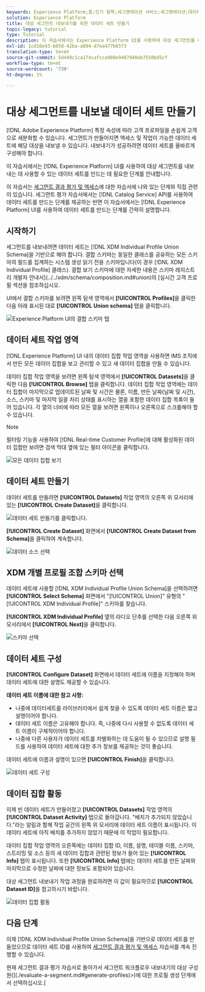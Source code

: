 ```yaml
---
keywords: Experience Platform;홈;인기 항목;세그멘테이션 서비스;세그멘테이션;데이터 세트 만들기;대상 세그먼트 내보내기;세그먼트 내보내기
solution: Experience Platform
title: 대상 세그먼트 내보내기를 위한 데이터 세트 만들기
topic-legacy: tutorial
type: Tutorial
description: 이 자습서에서는 Experience Platform UI를 사용하여 대상 세그먼트를 내보내는 데 사용할 수 있는 데이터 세트를 만드는 데 필요한 단계를 안내합니다.
exl-id: 1cd16e43-b050-42ba-a894-d7ea477b65f3
translation-type: tm+mt
source-git-commit: 5d449c1ca174cafcca988e9487940eb7550bd5cf
workflow-type: tm+mt
source-wordcount: '739'
ht-degree: 1%

---
```


# 대상 세그먼트를 내보낼 데이터 세트 만들기

[!DNL Adobe Experience Platform] 특정 속성에 따라 고객 프로파일을 손쉽게 고객으로 세분화할 수 있습니다. 세그먼트가 만들어지면 액세스 및 작업이 가능한 데이터 세트에 해당 대상을 내보낼 수 있습니다. 내보내기가 성공하려면 데이터 세트를 올바르게 구성해야 합니다.

이 자습서에서는 [!DNL Experience Platform] UI를 사용하여 대상 세그먼트를 내보내는 데 사용할 수 있는 데이터 세트를 만드는 데 필요한 단계를 안내합니다.

이 자습서는 [세그먼트 결과 평가 및 액세스](./evaluate-a-segment.md)에 대한 자습서에 나와 있는 단계와 직접 관련이 있습니다. 세그먼트 평가 자습서에서는 [!DNL Catalog Service] API를 사용하여 데이터 세트를 만드는 단계를 제공하는 반면 이 자습서에서는 [!DNL Experience Platform] UI를 사용하여 데이터 세트를 만드는 단계를 간략히 설명합니다.

## 시작하기

세그먼트를 내보내려면 데이터 세트는 [!DNL XDM Individual Profile Union Schema]을 기반으로 해야 합니다. 결합 스키마는 동일한 클래스를 공유하는 모든 스키마의 필드를 집계하는 시스템 생성 읽기 전용 스키마입니다(이 경우 [!DNL XDM Individual Profile] 클래스). 결합 보기 스키마에 대한 자세한 내용은 스키마 레지스트리 개발자 안내서](../../xdm/schema/composition.md#union)의 [실시간 고객 프로필 섹션을 참조하십시오.

UI에서 결합 스키마를 보려면 왼쪽 탐색 영역에서 **[!UICONTROL Profiles]**&#x200B;을 클릭한 다음 아래 표시된 대로 **[!UICONTROL Union schema]** 탭을 클릭합니다.

![Experience Platform UI의 결합 스키마 탭](../images/tutorials/segment-export-dataset/union-schema-ui.png)


## 데이터 세트 작업 영역

[!DNL Experience Platform] UI 내의 데이터 집합 작업 영역을 사용하면 IMS 조직에서 만든 모든 데이터 집합을 보고 관리할 수 있고 새 데이터 집합을 만들 수 있습니다.

데이터 집합 작업 영역을 보려면 왼쪽 탐색 영역에서 **[!UICONTROL Datasets]**&#x200B;을 클릭한 다음 **[!UICONTROL Browse]** 탭을 클릭합니다. 데이터 집합 작업 영역에는 데이터 집합이 마지막으로 업데이트된 날짜 및 시간은 물론, 이름, 만든 날짜(날짜 및 시간), 소스, 스키마 및 마지막 일괄 처리 상태를 표시하는 열을 포함한 데이터 집합 목록이 들어 있습니다. 각 열의 너비에 따라 모든 열을 보려면 왼쪽이나 오른쪽으로 스크롤해야 할 수 있습니다.

>[!NOTE]
>
>필터링 기능을 사용하여 [!DNL Real-time Customer Profile]에 대해 활성화된 데이터 집합만 보려면 검색 막대 옆에 있는 필터 아이콘을 클릭합니다.

![모든 데이터 집합 보기](../images/tutorials/segment-export-dataset/datasets-workspace.png)

## 데이터 세트 만들기

데이터 세트를 만들려면 **[!UICONTROL Datasets]** 작업 영역의 오른쪽 위 모서리에 있는 **[!UICONTROL Create Dataset]**&#x200B;을 클릭합니다.

![데이터 세트 만들기를 클릭합니다.](../images/tutorials/segment-export-dataset/dataset-click-create.png)

**[!UICONTROL Create Dataset]** 화면에서 **[!UICONTROL Create Dataset from Schema]**&#x200B;을 클릭하여 계속합니다.

![데이터 소스 선택](../images/tutorials/segment-export-dataset/create-dataset.png)

## XDM 개별 프로필 조합 스키마 선택

데이터 세트에 사용할 [!DNL XDM Individual Profile Union Schema]을 선택하려면 **[!UICONTROL Select Schema]** 화면에서 &quot;[!UICONTROL Union]&quot; 유형의 &quot;[!UICONTROL XDM Individual Profile]&quot; 스키마를 찾습니다.

**[!UICONTROL XDM Individual Profile]** 옆의 라디오 단추를 선택한 다음 오른쪽 위 모서리에서 **[!UICONTROL Next]**&#x200B;을 클릭합니다.

![스키마 선택](../images/tutorials/segment-export-dataset/select-schema.png)

## 데이터 세트 구성

**[!UICONTROL Configure Dataset]** 화면에서 데이터 세트에 이름을 지정해야 하며 데이터 세트에 대한 설명도 제공할 수 있습니다.

**데이터 세트 이름에 대한 참고 사항:**
- 나중에 데이터세트를 라이브러리에서 쉽게 찾을 수 있도록 데이터 세트 이름은 짧고 설명이어야 합니다.
- 데이터 세트 이름은 고유해야 합니다. 즉, 나중에 다시 사용할 수 없도록 데이터 세트 이름이 구체적이어야 합니다.
- 나중에 다른 사용자가 데이터 세트를 차별화하는 데 도움이 될 수 있으므로 설명 필드를 사용하여 데이터 세트에 대한 추가 정보를 제공하는 것이 좋습니다.

데이터 세트에 이름과 설명이 있으면 **[!UICONTROL Finish]**&#x200B;을 클릭합니다.

![데이터 세트 구성](../images/tutorials/segment-export-dataset/configure-dataset.png)

## 데이터 집합 활동

이제 빈 데이터 세트가 만들어졌고 **[!UICONTROL Datasets]** 작업 영역의 **[!UICONTROL Dataset Activity]** 탭으로 돌아갑니다. &quot;배치가 추가되지 않았습니다.&quot;라는 알림과 함께 작업 공간의 왼쪽 위 모서리에 데이터 세트 이름이 표시됩니다. 이 데이터 세트에 아직 배치를 추가하지 않았기 때문에 이 작업이 필요합니다.

데이터 집합 작업 영역의 오른쪽에는 데이터 집합 ID, 이름, 설명, 테이블 이름, 스키마, 스트리밍 및 소스 등의 새 데이터 집합과 관련된 정보가 들어 있는 **[!UICONTROL Info]** 탭이 표시됩니다. 또한 **[!UICONTROL Info]** 탭에는 데이터 세트를 만든 날짜와 마지막으로 수정한 날짜에 대한 정보도 포함되어 있습니다.

대상 세그먼트 내보내기 작업 과정을 완료하려면 이 값이 필요하므로 **[!UICONTROL Dataset ID]**&#x200B;을 참고하시기 바랍니다.

![데이터 집합 활동](../images/tutorials/segment-export-dataset/dataset-activity.png)

## 다음 단계

이제 [!DNL XDM Individual Profile Union Schema]을 기반으로 데이터 세트를 만들었으므로 데이터 세트 ID를 사용하여 [세그먼트 결과 평가 및 액세스](./evaluate-a-segment.md) 자습서를 계속 진행할 수 있습니다.

현재 세그먼트 결과 평가 자습서로 돌아가서 세그먼트 워크플로우 내보내기의 대상 구성원(](./evaluate-a-segment.md#generate-profiles)>)에 대한 프로필 생성 단계에서 선택하십시오.[
